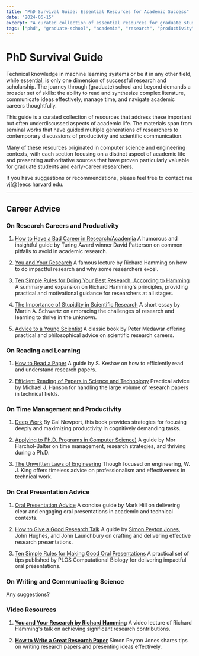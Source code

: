 ```yaml
---
title: "PhD Survival Guide: Essential Resources for Academic Success"
date: "2024-06-15"
excerpt: "A curated collection of essential resources for graduate students and early-career researchers, covering research methodology, productivity, and academic career development."
tags: ["phd", "graduate-school", "academia", "research", "productivity", "career-advice"]
---
```


# PhD Survival Guide

Technical knowledge in machine learning systems or be it in any other field, while essential, is only one dimension of successful research and scholarship. The journey through (graduate) school and beyond demands a broader set of skills: the ability to read and synthesize complex literature, communicate ideas effectively, manage time, and navigate academic careers thoughtfully.

This guide is a curated collection of resources that address these important but often underdiscussed aspects of academic life. The materials span from seminal works that have guided multiple generations of researchers to contemporary discussions of productivity and scientific communication.

Many of these resources originated in computer science and engineering contexts, with each section focusing on a distinct aspect of academic life and presenting authoritative sources that have proven particularly valuable for graduate students and early-career researchers.

If you have suggestions or recommendations, please feel free to contact me vj[@]eecs harvard edu.

---

## Career Advice

### On Research Careers and Productivity

1. [How to Have a Bad Career in Research/Academia](https://people.eecs.berkeley.edu/~pattrsn/talks/BadCareer.pdf)
   A humorous and insightful guide by Turing Award winner David Patterson on common pitfalls to avoid in academic research.

1. [You and Your Research](https://www.cs.virginia.edu/~robins/YouAndYourResearch.html)
   A famous lecture by Richard Hamming on how to do impactful research and why some researchers excel.

1. [Ten Simple Rules for Doing Your Best Research, According to Hamming](https://doi.org/10.1371/journal.pcbi.1004086)
   A summary and expansion on Richard Hamming's principles, providing practical and motivational guidance for researchers at all stages.

1. [The Importance of Stupidity in Scientific Research](https://jcs.biologists.org/content/joces/121/11/1771.full.pdf)
   A short essay by Martin A. Schwartz on embracing the challenges of research and learning to thrive in the unknown.

1. [Advice to a Young Scientist](https://www.goodreads.com/book/show/905743.Advice_To_A_Young_Scientist)
   A classic book by Peter Medawar offering practical and philosophical advice on scientific research careers.

### On Reading and Learning

1. [How to Read a Paper](https://web.stanford.edu/class/ee384m/Handouts/HowtoReadPaper.pdf)
   A guide by S. Keshav on how to efficiently read and understand research papers.

1. [Efficient Reading of Papers in Science and Technology](https://www.cs.columbia.edu/~hgs/netbib/efficientReading.pdf)
    Practical advice by Michael J. Hanson for handling the large volume of research papers in technical fields.

### On Time Management and Productivity

1. [Deep Work](https://www.calnewport.com/books/deep-work/)
    By Cal Newport, this book provides strategies for focusing deeply and maximizing productivity in cognitively demanding tasks.

1. [Applying to Ph.D. Programs in Computer Science)](https://www.cs.cmu.edu/~harchol/gradschooltalk.pdf)
    A guide by Mor Harchol-Balter on time management, research strategies, and thriving during a Ph.D.

1. [The Unwritten Laws of Engineering](https://rotorlab.tamu.edu/me489/README/2010%20ASME%20Unwritten_Laws_of_Enginering.pdf)
    Though focused on engineering, W. J. King offers timeless advice on professionalism and effectiveness in technical work.

### On Oral Presentation Advice

1. [Oral Presentation Advice](https://pages.cs.wisc.edu/~markhill/conference-talk.html)
   A concise guide by Mark Hill on delivering clear and engaging oral presentations in academic and technical contexts.

1. [How to Give a Good Research Talk](https://www.microsoft.com/en-us/research/wp-content/uploads/2016/08/giving-a-talk.pdf)
   A guide by [Simon Peyton Jones](https://simon.peytonjones.org/), John Hughes, and John Launchbury on crafting and delivering effective research presentations.

1. [Ten Simple Rules for Making Good Oral Presentations](https://journals.plos.org/ploscompbiol/article?id=10.1371/journal.pcbi.0030077)
   A practical set of tips published by PLOS Computational Biology for delivering impactful oral presentations.

### On Writing and Communicating Science

Any suggestions?

### Video Resources

1. **[You and Your Research by Richard Hamming](https://www.youtube.com/watch?v=a1zDuOPkMSw)**
    A video lecture of Richard Hamming's talk on achieving significant research contributions.

1. **[How to Write a Great Research Paper](https://youtu.be/VK51E3gHENc)**
    Simon Peyton Jones shares tips on writing research papers and presenting ideas effectively.


